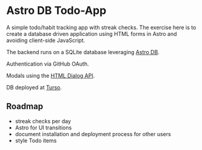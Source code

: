 # Astro DB Todo-App

A simple todo/habit tracking app with streak checks. The exercise here is to create a database driven application using HTML forms in Astro and avoiding client-side JavaScript.

The backend runs on a SQLite database leveraging [Astro DB](https://docs.astro.build/en/guides/astro-db/).

Authentication via GitHub OAuth.

Modals using the [HTML Dialog API](https://developer.mozilla.org/en-US/docs/Web/HTML/Element/dialog).

DB deployed at [Turso](https://docs.turso.tech/introduction).

## Roadmap

- streak checks per day
- Astro <ClientRouter /> for UI transitions
- document installation and deployment process for other users
- style Todo items
